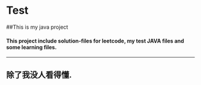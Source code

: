 # Test

##This is my java project
#### This project include solution-files for leetcode, my test JAVA files and some learning files.
------------------------------------------
## 除了我没人看得懂.
